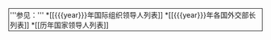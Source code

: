 <div style="float:right; border:1px; border-style:solid; padding:2px"> 
'''参见：'''
*[[{{{year}}}年国际组织领导人列表]]
*[[{{{year}}}年各国外交部长列表]]
*[[历年国家领导人列表]]
</div>

<!--A template for use with the List of state leaders for the present year-->